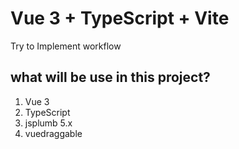 # Vue 3 + TypeScript + Vite

Try to Implement workflow

## what will be use in this project?

1. Vue 3
2. TypeScript
3. jsplumb 5.x
4. vuedraggable

